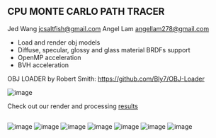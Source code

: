 ## CPU MONTE CARLO PATH TRACER

Jed Wang jcsaltfish@gmail.com Angel Lam angellam278@gmail.com

- Load and render obj models
- Diffuse, specular, glossy and glass material BRDFs support
- OpenMP acceleration
- BVH acceleration

OBJ LOADER by Robert Smith: 
https://github.com/Bly7/OBJ-Loader

![image](https://github.com/JCSaltFish/PathTracing/blob/master/images/pt00.png)

Check out our render and processing [results](https://github.com/JCSaltFish/PathTracing/blob/master/Results.pdf)

##

![image](https://github.com/JCSaltFish/PathTracing/blob/master/images/pt01.png)
![image](https://github.com/JCSaltFish/PathTracing/blob/master/images/pt02.png)
![image](https://github.com/JCSaltFish/PathTracing/blob/master/images/pt03.png)
![image](https://github.com/JCSaltFish/PathTracing/blob/master/images/pt04.png)
![image](https://github.com/JCSaltFish/PathTracing/blob/master/images/pt05.png)
![image](https://github.com/JCSaltFish/PathTracing/blob/master/images/pt06.png)
![image](https://github.com/JCSaltFish/PathTracing/blob/master/images/pt07.png)
